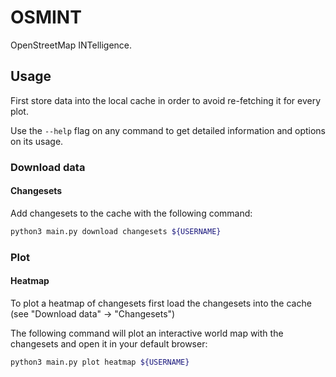 # OSMINT

OpenStreetMap INTelligence.

## Usage

First store data into the local cache in order to avoid re-fetching it for every plot.

Use the `--help` flag on any command to get detailed information and options on its usage.

### Download data

#### Changesets

Add changesets to the cache with the following command:

```bash
python3 main.py download changesets ${USERNAME}
```

### Plot

#### Heatmap

To plot a heatmap of changesets first load the changesets into the cache (see "Download data" -> "Changesets")

The following command will plot an interactive world map with the changesets and open it in your default browser:

```bash
python3 main.py plot heatmap ${USERNAME}
```